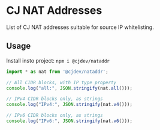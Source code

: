 # CJ NAT Addresses

List of CJ NAT addresses suitable for source IP whitelisting.

## Usage

Install insto project: `npm i @cjdev/nataddr`

``` typescript
import * as nat from '@cjdev/nataddr';

// All CIDR blocks, with IP type property
console.log("all:", JSON.stringify(nat.all()));

// IPv4 CIDR blocks only, as strings
console.log("IPv4:", JSON.stringify(nat.v4()));

// IPv6 CIDR blocks only, as strings
console.log("IPv6:", JSON.stringify(nat.v6()));

```
